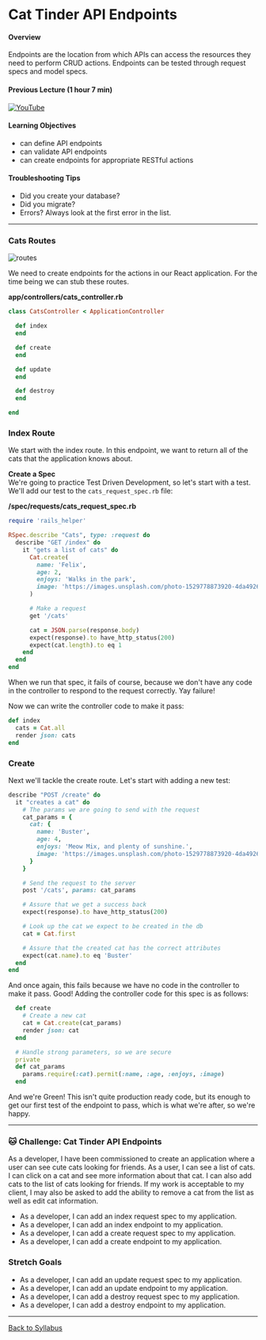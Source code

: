 # Cat Tinder API Endpoints

#### Overview

Endpoints are the location from which APIs can access the resources they need to perform CRUD actions. Endpoints can be tested through request specs and model specs.

#### Previous Lecture (1 hour 7 min)

[![YouTube](http://img.youtube.com/vi/7nHJ2G-FHl0/0.jpg)](https://www.youtube.com/watch?v=7nHJ2G-FHl0)

#### Learning Objectives

- can define API endpoints
- can validate API endpoints
- can create endpoints for appropriate RESTful actions

#### Troubleshooting Tips

- Did you create your database?
- Did you migrate?
- Errors? Always look at the first error in the list.

---

### Cats Routes

![routes](../assets/rails-routes.png)

We need to create endpoints for the actions in our React application. For the time being we can stub these routes.

**app/controllers/cats_controller.rb**

```ruby
class CatsController < ApplicationController

  def index
  end

  def create
  end

  def update
  end

  def destroy
  end

end
```

### Index Route

We start with the index route. In this endpoint, we want to return all of the cats that the application knows about.

**Create a Spec**  
We're going to practice Test Driven Development, so let's start with a test. We'll add our test to the `cats_request_spec.rb` file:

**/spec/requests/cats_request_spec.rb**

```ruby
require 'rails_helper'

RSpec.describe "Cats", type: :request do
  describe "GET /index" do
    it "gets a list of cats" do
      Cat.create(
        name: 'Felix',
        age: 2,
        enjoys: 'Walks in the park',
        image: 'https://images.unsplash.com/photo-1529778873920-4da4926a72c2?ixlib=rb-1.2.1&ixid=MnwxMjA3fDB8MHxwaG90by1wYWdlfHx8fGVufDB8fHx8&auto=format&fit=crop&w=1036&q=80'
      )

      # Make a request
      get '/cats'

      cat = JSON.parse(response.body)
      expect(response).to have_http_status(200)
      expect(cat.length).to eq 1
    end
  end
end
```

When we run that spec, it fails of course, because we don't have any code in the controller to respond to the request correctly. Yay failure!

Now we can write the controller code to make it pass:

```ruby
def index
  cats = Cat.all
  render json: cats
end
```

### Create

Next we'll tackle the create route. Let's start with adding a new test:

```ruby
describe "POST /create" do
  it "creates a cat" do
    # The params we are going to send with the request
    cat_params = {
      cat: {
        name: 'Buster',
        age: 4,
        enjoys: 'Meow Mix, and plenty of sunshine.',
        image: 'https://images.unsplash.com/photo-1529778873920-4da4926a72c2?ixlib=rb-1.2.1&ixid=MnwxMjA3fDB8MHxwaG90by1wYWdlfHx8fGVufDB8fHx8&auto=format&fit=crop&w=1036&q=80'
      }
    }

    # Send the request to the server
    post '/cats', params: cat_params

    # Assure that we get a success back
    expect(response).to have_http_status(200)

    # Look up the cat we expect to be created in the db
    cat = Cat.first

    # Assure that the created cat has the correct attributes
    expect(cat.name).to eq 'Buster'
  end
end
```

And once again, this fails because we have no code in the controller to make it pass. Good! Adding the controller code for this spec is as follows:

```ruby
  def create
    # Create a new cat
    cat = Cat.create(cat_params)
    render json: cat
  end

  # Handle strong parameters, so we are secure
  private
  def cat_params
    params.require(:cat).permit(:name, :age, :enjoys, :image)
  end
```

And we're Green! This isn't quite production ready code, but its enough to get our first test of the endpoint to pass, which is what we're after, so we're happy.

---

### 🐱 Challenge: Cat Tinder API Endpoints

As a developer, I have been commissioned to create an application where a user can see cute cats looking for friends. As a user, I can see a list of cats. I can click on a cat and see more information about that cat. I can also add cats to the list of cats looking for friends. If my work is acceptable to my client, I may also be asked to add the ability to remove a cat from the list as well as edit cat information.

- As a developer, I can add an index request spec to my application.
- As a developer, I can add an index endpoint to my application.
- As a developer, I can add a create request spec to my application.
- As a developer, I can add a create endpoint to my application.

### Stretch Goals

- As a developer, I can add an update request spec to my application.
- As a developer, I can add an update endpoint to my application.
- As a developer, I can add a destroy request spec to my application.
- As a developer, I can add a destroy endpoint to my application.

---

[Back to Syllabus](../../README.md#cat-tinder-backend)
